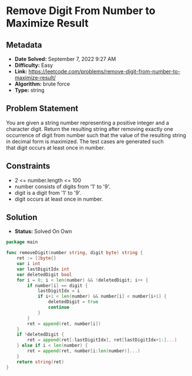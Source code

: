 # Remove Digit From Number to Maximize Result

## Metadata

- **Date Solved:** September 7, 2022 9:27 AM
- **Difficulty:** Easy
- **Link:** https://leetcode.com/problems/remove-digit-from-number-to-maximize-result/
- **Algorithm:** brute force
- **Type:** string

## Problem Statement

You are given a string number representing a positive integer and a character digit. Return the resulting string after removing exactly one occurrence of digit from number such that the value of the resulting string in decimal form is maximized. The test cases are generated such that digit occurs at least once in number.

## Constraints

- 2 <= number.length <= 100
- number consists of digits from '1' to '9'.
- digit is a digit from '1' to '9'.
- digit occurs at least once in number.

## Solution

- **Status:** Solved On Own


```go
package main

func removeDigit(number string, digit byte) string {
	ret := []byte{}
	var i int
	var lastDigitIdx int
	var deletedDigit bool
	for i = 0; i < len(number) && !deletedDigit; i++ {
		if number[i] == digit {
			lastDigitIdx = i
			if i+1 < len(number) && number[i] < number[i+1] {
				deletedDigit = true
				continue
			}
		}
		ret = append(ret, number[i])
	}
	if !deletedDigit {
		ret = append(ret[:lastDigitIdx], ret[lastDigitIdx+1:]...)
	} else if i < len(number) {
		ret = append(ret, number[i:len(number)]...)
	}
	return string(ret)
}
```
